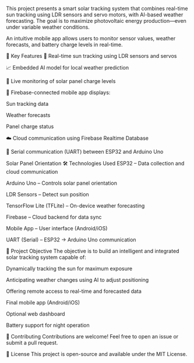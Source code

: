 This project presents a smart solar tracking system that combines real-time sun tracking using LDR sensors and servo motors, with AI-based weather forecasting. The goal is to maximize photovoltaic energy production—even under variable weather conditions.

An intuitive mobile app allows users to monitor sensor values, weather forecasts, and battery charge levels in real-time.

🔧 Key Features
🎯 Real-time sun tracking using LDR sensors and servos

📈 Embedded AI model for local weather prediction

🔋 Live monitoring of solar panel charge levels

📲 Firebase-connected mobile app displays:

Sun tracking data

Weather forecasts

Panel charge status

☁️ Cloud communication using Firebase Realtime Database

🔁 Serial communication (UART) between ESP32 and Arduino Uno

Solar Panel Orientation
🛠️ Technologies Used
ESP32 – Data collection and cloud communication

Arduino Uno – Controls solar panel orientation

LDR Sensors – Detect sun position

TensorFlow Lite (TFLite) – On-device weather forecasting

Firebase – Cloud backend for data sync

Mobile App – User interface (Android/iOS)

UART (Serial) – ESP32 → Arduino Uno communication

🎯 Project Objective
The objective is to build an intelligent and integrated solar tracking system capable of:

Dynamically tracking the sun for maximum exposure

Anticipating weather changes using AI to adjust positioning

Offering remote access to real-time and forecasted data

 Final mobile app (Android/iOS)

 Optional web dashboard

 Battery support for night operation

🤝 Contributing
Contributions are welcome! Feel free to open an issue or submit a pull request.

📄 License
This project is open-source and available under the MIT License.

